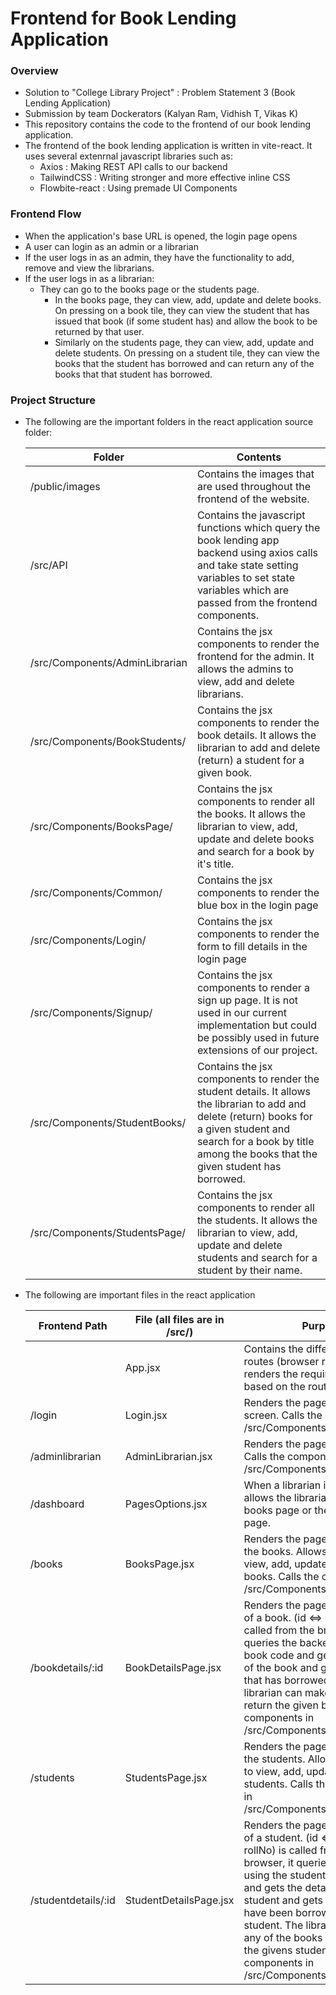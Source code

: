 # Frontend for Book Lending Application

### Overview

- Solution to "College Library Project" : Problem Statement 3 (Book Lending Application)
- Submission by team Dockerators (Kalyan Ram, Vidhish T, Vikas K)
- This repository contains the code to the frontend of our book lending application.
- The frontend of the book lending application is written in vite-react. It uses several extenrnal javascript libraries such as:
    - Axios : Making REST API calls to our backend
    - TailwindCSS : Writing stronger and more effective inline CSS
    - Flowbite-react : Using premade UI Components 

### Frontend Flow

- When the application's base URL is opened, the login page opens
- A user can login as an admin or a librarian
- If the user logs in as an admin, they have the functionality to add, remove and view the librarians.
- If the user logs in as a librarian:
    - They can go to the books page or the students page.
        - In the books page, they can view, add, update and delete books. On pressing on a book tile, they can view the student that has issued that book (if some student has) and allow the book to be returned by that user.
        - Similarly on the students page, they can view, add, update and delete students. On pressing on a student tile, they can view the books that the student has borrowed and can return any of the books that that student has borrowed.


### Project Structure

- The following are the important folders in the react application source folder:

  | Folder | Contents |
  |--------|----------|
  |/public/images | Contains the images that are used throughout the frontend of the website. | 
  | /src/API | Contains the javascript functions which query the book lending app backend using axios calls and take state setting variables to set state variables which are passed from the frontend components. |
  | /src/Components/AdminLibrarian | Contains the jsx components to render the frontend for the admin. It allows the admins to view, add and delete librarians. |
  | /src/Components/BookStudents/ | Contains the jsx components to render the book details. It allows the librarian to add and delete (return) a student for a given book. |
  | /src/Components/BooksPage/ | Contains the jsx components to render all the books. It allows the librarian to view, add, update and delete books and search for a book by it's title. |
  | /src/Components/Common/ | Contains the jsx components to render the blue box in the login page |
  | /src/Components/Login/ | Contains the jsx components to render the form to fill details in the login page |
  | /src/Components/Signup/ | Contains the jsx components to render a sign up page. It is not used in our current implementation but could be possibly used in future extensions of our project. |
  | /src/Components/StudentBooks/ | Contains the jsx components to render the student details. It allows the librarian to add and delete (return) books for a given student and search for a book by title among the books that the given student has borrowed. |
  | /src/Components/StudentsPage/ | Contains the jsx components to render all the students. It allows the librarian to view, add, update and delete students and search for a student by their name. |

- The following are important files in the react application

  | Frontend Path | File (all files are in /src/) | Purpose |
  |---------|--------|----------|
  || App.jsx | Contains the different frontend routes (browser routes) and renders the required component based on the route. | 
  |/login| Login.jsx | Renders the page for the login screen. Calls the components in /src/Components/Login |
  |/adminlibrarian| AdminLibrarian.jsx | Renders the page for admins. Calls the components in /src/Components/AdminLibrarian | 
  |/dashboard| PagesOptions.jsx | When a librarian is logged in, it allows the librarian to go to the books page or the students page. |
  |/books| BooksPage.jsx | Renders the page for displaying the books. Allows the librarian to view, add, update and delete books. Calls the components in /src/Components/BooksPage |
  |/bookdetails/:id| BookDetailsPage.jsx | Renders the page for the details of a book. (id <=> book code) is called from the browser, it queries the backend using the book code and gets the details of the book and gets the student that has borrowed this book. The librarian can make the student return the given book. Calls the components in /src/Components/BookStudents |
  |/students| StudentsPage.jsx | Renders the page for displaying the students. Allows the librarian to view, add, update and delete students. Calls the components in /src/Components/StudentsPage |
  |/studentdetails/:id| StudentDetailsPage.jsx | Renders the page for the details of a student. (id <=> student rollNo) is called from the browser, it queries the backend using the student roll number and gets the details of the student and gets the books that have been borrowed by this student. The librarian can return any of the books borrowed by the givens student. Calls the components in /src/Components/StudentBooks | 



  


